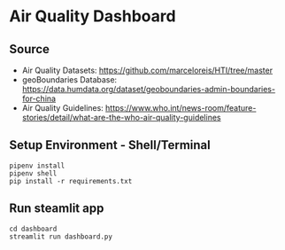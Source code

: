 # Air Quality Dashboard

## Source
- Air Quality Datasets: https://github.com/marceloreis/HTI/tree/master
- geoBoundaries Database: https://data.humdata.org/dataset/geoboundaries-admin-boundaries-for-china
- Air Quality Guidelines: https://www.who.int/news-room/feature-stories/detail/what-are-the-who-air-quality-guidelines

## Setup Environment - Shell/Terminal
```
pipenv install
pipenv shell
pip install -r requirements.txt
```

## Run steamlit app
```
cd dashboard
streamlit run dashboard.py
```